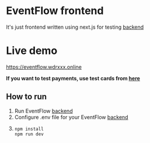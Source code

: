 # EventFlow frontend

It's just frontend written using next.js for testing [backend](https://github.com/wDRxxx/eventflow-backend)

# Live demo
https://eventflow.wdrxxx.online


**If you want to test payments, use test cards from [here](https://yookassa.ru/developers/payment-acceptance/testing-and-going-live/testing?lang=en)**

## How to run
1. Run EventFlow [backend](https://github.com/wDRxxx/eventflow-backend)
2. Configure .env file for your EventFlow [backend](https://github.com/wDRxxx/eventflow-backend)
3.
    ```shell
    npm install
    npm run dev
    ```